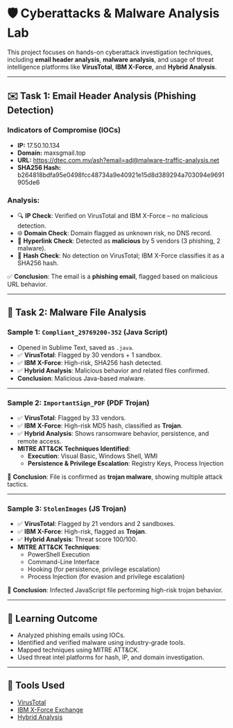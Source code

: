 
# 🛡️ Cyberattacks & Malware Analysis Lab

This project focuses on hands-on cyberattack investigation techniques, including **email header analysis**, **malware analysis**, and usage of threat intelligence platforms like **VirusTotal**, **IBM X-Force**, and **Hybrid Analysis**.

---

## ✉️ Task 1: Email Header Analysis (Phishing Detection)

### Indicators of Compromise (IOCs)
- **IP:** 17.50.10.134  
- **Domain:** maxsgmail.top  
- **URL:** https://dtec.com.my/ash?email=ad@malware-traffic-analysis.net  
- **SHA256 Hash:** b264818bdfa95e0498fcc48734a9e40921e15d8d389294a703094e9691905de6

### Analysis:
- 🔍 **IP Check**: Verified on VirusTotal and IBM X-Force – no malicious detection.
- 🌐 **Domain Check**: Domain flagged as unknown risk, no DNS record.
- 🔗 **Hyperlink Check**: Detected as **malicious** by 5 vendors (3 phishing, 2 malware).
- 🔐 **Hash Check**: No detection on VirusTotal; IBM X-Force classifies it as a SHA256 hash.

✅ **Conclusion**: The email is a **phishing email**, flagged based on malicious URL behavior.

---

## 🦠 Task 2: Malware File Analysis

### Sample 1: `Compliant_29769200-352` (Java Script)
- Opened in Sublime Text, saved as `.java`.
- ✅ **VirusTotal**: Flagged by 30 vendors + 1 sandbox.
- ✅ **IBM X-Force**: High-risk, SHA256 hash detected.
- ✅ **Hybrid Analysis**: Malicious behavior and related files confirmed.
- **Conclusion**: Malicious Java-based malware.

---

### Sample 2: `ImportantSign_PDF` (PDF Trojan)
- ✅ **VirusTotal**: Flagged by 33 vendors.
- ✅ **IBM X-Force**: High-risk MD5 hash, classified as **Trojan**.
- ✅ **Hybrid Analysis**: Shows ransomware behavior, persistence, and remote access.
- **MITRE ATT&CK Techniques Identified**:
  - **Execution**: Visual Basic, Windows Shell, WMI
  - **Persistence & Privilege Escalation**: Registry Keys, Process Injection

📌 **Conclusion**: File is confirmed as **trojan malware**, showing multiple attack tactics.

---

### Sample 3: `StolenImages` (JS Trojan)
- ✅ **VirusTotal**: Flagged by 21 vendors and 2 sandboxes.
- ✅ **IBM X-Force**: High-risk, flagged as **Trojan**.
- ✅ **Hybrid Analysis**: Threat score 100/100.
- **MITRE ATT&CK Techniques**:
  - PowerShell Execution
  - Command-Line Interface
  - Hooking (for persistence, privilege escalation)
  - Process Injection (for evasion and privilege escalation)

📌 **Conclusion**: Infected JavaScript file performing high-risk trojan behavior.

---

## 🧠 Learning Outcome

- Analyzed phishing emails using IOCs.
- Identified and verified malware using industry-grade tools.
- Mapped techniques using MITRE ATT&CK.
- Used threat intel platforms for hash, IP, and domain investigation.

---

## 🧰 Tools Used
- [VirusTotal](https://www.virustotal.com)
- [IBM X-Force Exchange](https://exchange.xforce.ibmcloud.com)
- [Hybrid Analysis](https://www.hybrid-analysis.com)
